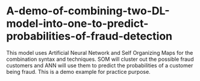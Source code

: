 # A-demo-of-combining-two-DL-model-into-one-to-predict-probabilities-of-fraud-detection
This model uses Artificial Neural Network and Self Organizing Maps for the combination syntax and techniques. SOM will cluster out the possible fraud customers and ANN will use them to predict the probabilities of a customer being fraud. This is a demo example for practice purpose.
